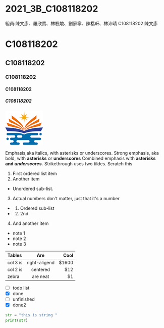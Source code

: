 # 2021_3B_C108118202
組員:陳文彥、羅欣寶、林楓竣、劉家寧、陳楷軒、林沛晴
C108118202 陳文彥

# C108118202
## C108118202
### C108118202
#### C108118202
##### C108118202

![NKUST](nkust.png "nkust")

Emphasis,aka italics, with asterisks or underscores.
Strong emphasis, aka bold, with **asterisks** or **underscores**
Combined emphasis with **asterisks and *underscores.***
Strikethrough uses two tildes. ~~Scratch this~~

1. First ordered list item
2. Another item
- Unordered sub-list.
3. Actual numbers don't matter, just that it's a number
- 1. Ordered sub-list
- 2. 2nd
4. And another item
- note 1
- note 2
- note 3

| Tables | Are | Cool |
| :------ | :---: | ----:|
|col 3 is | right-aligend | $1600 |
|col 2 is | centered | $12 |
|zebra | are neat | $1 |

- [ ] todo list
- [x] done
- [ ] unfinished
- [x] done2
```python
str = "this is string "
print(str)
```
